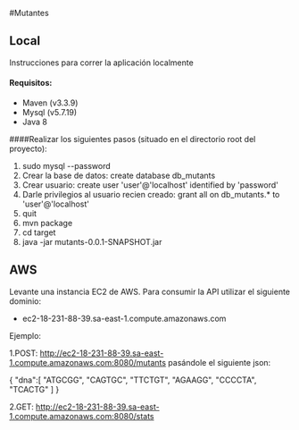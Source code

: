 #Mutantes

## Local

Instrucciones para correr la aplicación localmente

#### Requisitos:

- Maven (v3.3.9)
- Mysql (v5.7.19)
- Java 8

####Realizar los siguientes pasos (situado en el directorio root del proyecto):

1. sudo mysql --password
2. Crear la base de datos: create database db_mutants
3. Crear usuario: create user 'user'@'localhost' identified by 'password'
4. Darle privilegios al usuario recien creado: grant all on db_mutants.* to 'user'@'localhost'
5. quit
6. mvn package
7. cd target
8. java -jar mutants-0.0.1-SNAPSHOT.jar

## AWS

Levante una instancia EC2 de AWS. Para consumir la API utilizar el siguiente dominio:
- ec2-18-231-88-39.sa-east-1.compute.amazonaws.com

Ejemplo:

1.POST: http://ec2-18-231-88-39.sa-east-1.compute.amazonaws.com:8080/mutants pasándole el siguiente json:

{
   "dna":[
      "ATGCGG",
      "CAGTGC",
      "TTCTGT",
      "AGAAGG",
      "CCCCTA",
      "TCACTG"
   ]
}

2.GET: http://ec2-18-231-88-39.sa-east-1.compute.amazonaws.com:8080/stats

